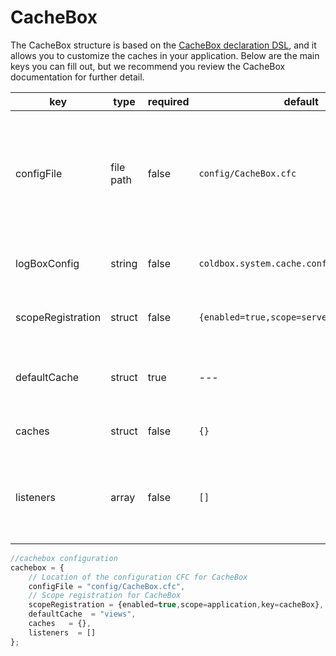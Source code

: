 # CacheBox

The CacheBox structure is based on the [CacheBox declaration DSL](http://wiki.coldbox.org/wiki/CacheBox.cfm), and it allows you to customize the caches in your application. Below are the main keys you can fill out, but we recommend you review the CacheBox documentation for further detail.

| key | type | required | default | description |
| -- | -- | -- | -- | -- |
| configFile | file path | false | `config/CacheBox.cfc` | An absolute or relative path to the CacheBox configuration CFC or XML file to use instead of declaring the rest of the keys in this structure. So if you do not define a cacheBox structure, the framework will look for the default value: `config/CacheBox.cfc` and it will load it if found. If not found, it will use the default CacheBox configuration found in `/coldbox/system/web/config/CacheBox.cfc`
|logBoxConfig|	string|	false|	`coldbox.system.cache.config.LogBox`|	The instantiation or location of a LogBox configuration file. This is only for standalone operation. Do not use when in use in a ColdBox application.
|scopeRegistration | struct | false | `{enabled=true,scope=server,key=cacheBox}` |	A structure that enables scope registration of the CacheBox factory in either server, cluster, application or session scope.
| defaultCache | struct | true | --- | The configuration of the default cache which will have an implicit name of default which is a reserved cache name. It also has a default provider of CacheBox which cannot be changed.
| caches | struct | false | `{}` | A structure where you can create more named caches for usage in your CacheBox factory.
| listeners | array	| false	| `[]` | An array that will hold all the listeners you want to configure at startup time for your CacheBox instance. If you are running CacheBox within a ColdBox application, this item is not necessary as you can register them via the main ColdBox interceptors section.

```js
//cachebox configuration
cachebox = {
    // Location of the configuration CFC for CacheBox
	configFile = "config/CacheBox.cfc",
	// Scope registration for CacheBox
	scopeRegistration = {enabled=true,scope=application,key=cacheBox},
	defaultCache  = "views",
	caches 	 = {},
	listeners  = []
};
```

